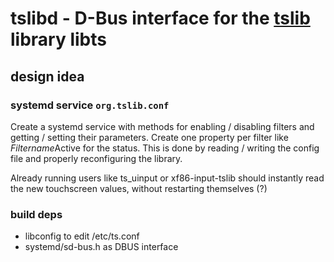 # tslibd - D-Bus interface for the [tslib](http://tslib.org) library libts

## design idea

### systemd service `org.tslib.conf`
Create a systemd service with methods for enabling / disabling filters and
getting / setting their parameters.
Create one property per filter like *Filtername*Active for the status.
This is done by reading / writing the config file and properly reconfiguring
the library.

Already running users like ts_uinput or xf86-input-tslib should instantly
read the new touchscreen values, without restarting themselves (?)

### build deps
* libconfig to edit /etc/ts.conf
* systemd/sd-bus.h as DBUS interface
